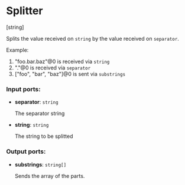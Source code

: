 # Splitter

[string]

Splits the  value received on `string` by the value received on `separator`.

Example:

1. "foo.bar.baz"@0 is received via `string`
2. "."@0 is received via `separator`
3. ["foo", "bar", "baz"]@0 is sent via `substrings`

### Input ports:

* __separator__: `string`

    The separator string


* __string__: `string`

    The string to be splitted

### Output ports:

* __substrings__: `string[]`

    Sends the array of the parts.

